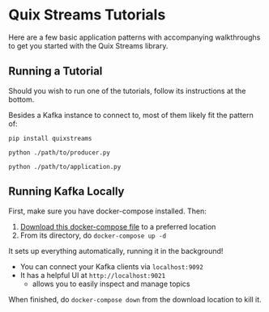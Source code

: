 # Quix Streams Tutorials

Here are a few basic application patterns with accompanying walkthroughs 
to get you started with the Quix Streams library.

## Running a Tutorial

Should you wish to run one of the tutorials, follow its instructions at the bottom.

Besides a Kafka instance to connect to, most of them likely fit the pattern of:

`pip install quixstreams`

`python ./path/to/producer.py`

`python ./path/to/application.py`


## Running Kafka Locally

First, make sure you have docker-compose installed. Then:

1. [Download this docker-compose file](./docker-compose.yml) to a preferred location
2. From its directory, do `docker-compose up -d`

It sets up everything automatically, running it in the background!
 
- You can connect your Kafka clients via `localhost:9092`
- It has a helpful UI at `http://localhost:9021`
    - allows you to easily inspect and manage topics

When finished, do `docker-compose down` from the download location to kill it.
